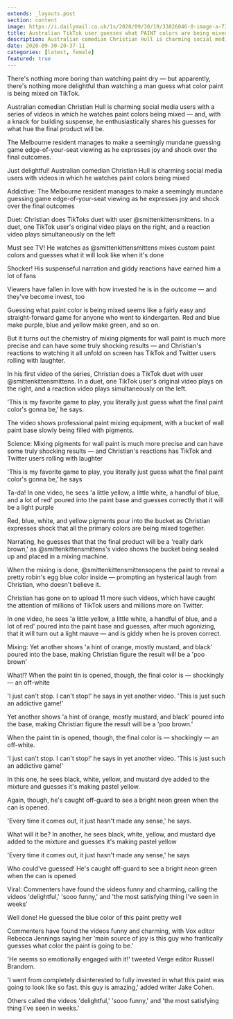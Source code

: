 ```yaml
---
extends: _layouts.post
section: content
image: https://i.dailymail.co.uk/1s/2020/09/30/19/33826046-0-image-a-73_1601492087959.jpg 
title: Australian TikTok user guesses what PAINT colors are being mixed 
description: Australian comedian Christian Hull is charming social media users with videos in which he watches paint colors being mixed. Fellow TikTok user @smittenkittensmittens posted the original videos. 
date: 2020-09-30-20-37-11 
categories: [latest, female] 
featured: true 
--- 
```

There's nothing more boring than watching paint dry — but apparently, there's nothing more delightful than watching a man guess what color paint is being mixed on TikTok. 

Australian comedian Christian Hull is charming social media users with a series of videos in which he watches paint colors being mixed — and, with a knack for building suspense, he enthusiastically shares his guesses for what hue the final product will be.

The Melbourne resident manages to make a seemingly mundane guessing game edge-of-your-seat viewing as he expresses joy and shock over the final outcomes.

Just delightful! Australian comedian Christian Hull is charming social media users with videos in which he watches paint colors being mixed

Addictive: The Melbourne resident manages to make a seemingly mundane guessing game edge-of-your-seat viewing as he expresses joy and shock over the final outcomes

Duet: Christian does TikToks duet with user @smittenkittensmittens. In a duet, one TikTok user's original video plays on the right, and a reaction video plays simultaneously on the left

Must see TV! He watches as @smittenkittensmittens mixes custom paint colors and guesses what it will look like when it's done

Shocker! His suspenseful narration and giddy reactions have earned him a lot of fans 

Viewers have fallen in love with how invested he is in the outcome — and they've become invest, too

Guessing what paint color is being mixed seems like a fairly easy and straight-forward game for anyone who went to kindergarten. Red and blue make purple, blue and yellow make green, and so on.

But it turns out the chemistry of mixing pigments for wall paint is much more precise and can have some truly shocking results — and Christian's reactions to watching it all unfold on screen has TikTok and Twitter users rolling with laughter.

In his first video of the series, Christian does a TikTok duet with user @smittenkittensmittens. In a duet, one TikTok user's original video plays on the right, and a reaction video plays simultaneously on the left.

'This is my favorite game to play, you literally just guess what the final paint color's gonna be,' he says.

The video shows professional paint mixing equipment, with a bucket of wall paint base slowly being filled with pigments.

Science: Mixing pigments for wall paint is much more precise and can have some truly shocking results — and Christian's reactions has TikTok and Twitter users rolling with laughter

'This is my favorite game to play, you literally just guess what the final paint color's gonna be,' he says 

Ta-da! In one video, he sees 'a little yellow, a little white, a handful of blue, and a lot of red' poured into the paint base and guesses correctly that it will be a light purple

Red, blue, white, and yellow pigments pour into the bucket as Christian expresses shock that all the primary colors are being mixed together.

Narrating, he guesses that that the final product will be a 'really dark brown,' as @smittenkittensmittens's video shows the bucket being sealed up and placed in a mixing machine.

When the mixing is done, @smittenkittensmittensopens the paint to reveal a pretty robin's egg blue color inside — prompting an hysterical laugh from Christian, who doesn't believe it.

Christian has gone on to upload 11 more such videos, which have caught the attention of millions of TikTok users and millions more on Twitter.

In one video, he sees 'a little yellow, a little white, a handful of blue, and a lot of red' poured into the paint base and guesses, after much agonizing, that it will turn out a light mauve — and is giddy when he is proven correct.

Mixing: Yet another shows 'a hint of orange, mostly mustard, and black' poured into the base, making Christian figure the result will be a 'poo brown'

What!? When the paint tin is opened, though, the final color is — shockingly — an off-white

'I just can't stop. I can't stop!' he says in yet another video. 'This is just such an addictive game!'

Yet another shows 'a hint of orange, mostly mustard, and black' poured into the base, making Christian figure the result will be a 'poo brown.'

When the paint tin is opened, though, the final color is — shockingly — an off-white.

'I just can't stop. I can't stop!' he says in yet another video. 'This is just such an addictive game!'

In this one, he sees black, white, yellow, and mustard dye added to the mixture and guesses it's making pastel yellow.

Again, though, he's caught off-guard to see a bright neon green when the can is opened. 

'Every time it comes out, it just hasn't made any sense,' he says. 

What will it be? In another, he sees black, white, yellow, and mustard dye added to the mixture and guesses it's making pastel yellow

'Every time it comes out, it just hasn't made any sense,' he says

Who could've guessed! He's caught off-guard to see a bright neon green when the can is opened

Viral: Commenters have found the videos funny and charming, calling the videos 'delightful,' 'sooo funny,' and 'the most satisfying thing I've seen in weeks'

Well done! He guessed the blue color of this paint pretty well

Commenters have found the videos funny and charming, with Vox editor Rebecca Jennings saying her 'main source of joy is this guy who frantically guesses what color the paint is going to be.'

'He seems so emotionally engaged with it!' tweeted Verge editor Russell Brandom.

'I went from completely disinterested to fully invested in what this paint was going to look like so fast. this guy is amazing,' added writer Jake Cohen. 

Others called the videos 'delightful,' 'sooo funny,' and 'the most satisfying thing I've seen in weeks.'

